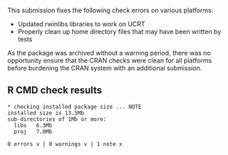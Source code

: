 
This submission fixes the following check errors on various platforms:

* Updated rwinlibs libraries to work on UCRT
* Properly clean up home directory files that may have been written by tests

As the package was archived without a warning period, there was no opportunity
ensure that the CRAN checks were clean for all platforms before burdening
the CRAN system with an additional submission.

## R CMD check results

    * checking installed package size ... NOTE
    installed size is 13.5Mb
    sub-directories of 1Mb or more:
      libs   6.3Mb
      proj   7.0Mb
    
    0 errors v | 0 warnings v | 1 note x
